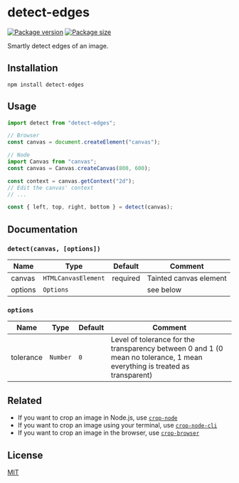 # detect-edges

[![Package version](https://flat.badgen.net/npm/v/detect-edges)](https://www.npmjs.com/package/detect-edges)
[![Package size](https://flat.badgen.net/bundlephobia/minzip/detect-edges)](https://bundlephobia.com/result?p=detect-edges)

Smartly detect edges of an image.


## Installation

    npm install detect-edges


## Usage

```js
import detect from "detect-edges";

// Browser
const canvas = document.createElement("canvas");

// Node
import Canvas from "canvas";
const canvas = Canvas.createCanvas(800, 600);

const context = canvas.getContext("2d");
// Edit the canvas' context
// ...

const { left, top, right, bottom } = detect(canvas);
```


## Documentation

### `detect(canvas, [options])`

| Name    | Type                | Default  | Comment                |
|---------|---------------------|----------|------------------------|
| canvas  | `HTMLCanvasElement` | required | Tainted canvas element |
| options | `Options`           |          | see below              |

### `options`

| Name      | Type     | Default | Comment                                                                                                                    |
|-----------|----------|---------|----------------------------------------------------------------------------------------------------------------------------|
| tolerance | `Number` | `0`     | Level of tolerance for the transparency between 0 and 1 (0 mean no tolerance, 1 mean everything is treated as transparent) |


## Related

 - If you want to crop an image in Node.js, use [`crop-node`](https://github.com/GMartigny/crop-node)
 - If you want to crop an image using your terminal, use [`crop-node-cli`](https://github.com/GMartigny/crop-node-cli)
 - If you want to crop an image in the browser, use [`crop-browser`](https://github.com/GMartigny/crop-browser)


## License

[MIT](license)

